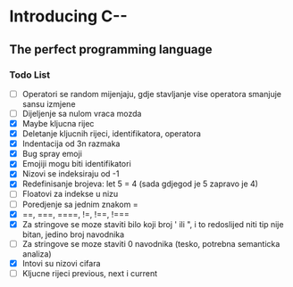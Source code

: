 # Introducing C--

## The perfect programming language

### Todo List

- [ ] Operatori se random mijenjaju, gdje stavljanje vise operatora smanjuje sansu izmjene
- [ ] Dijeljenje sa nulom vraca mozda
- [x] Maybe kljucna rijec
- [x] Deletanje kljucnih rijeci, identifikatora, operatora
- [x] Indentacija od 3n razmaka
- [x] Bug spray emoji
- [x] Emojiji mogu biti identifikatori
- [x] Nizovi se indeksiraju od -1
- [x] Redefinisanje brojeva: let 5 = 4 (sada gdjegod je 5 zapravo je 4)
- [ ] Floatovi za indekse u nizu
- [ ] Poredjenje sa jednim znakom =
- [x] ==, ===, ====, !=, !==, !===
- [x] Za stringove se moze staviti bilo koji broj ' ili ", i to redoslijed niti tip nije bitan, jedino broj navodnika
- [ ] Za stringove se moze staviti 0 navodnika (tesko, potrebna semanticka analiza)
- [x] Intovi su nizovi cifara
- [ ] Kljucne rijeci previous, next i current
